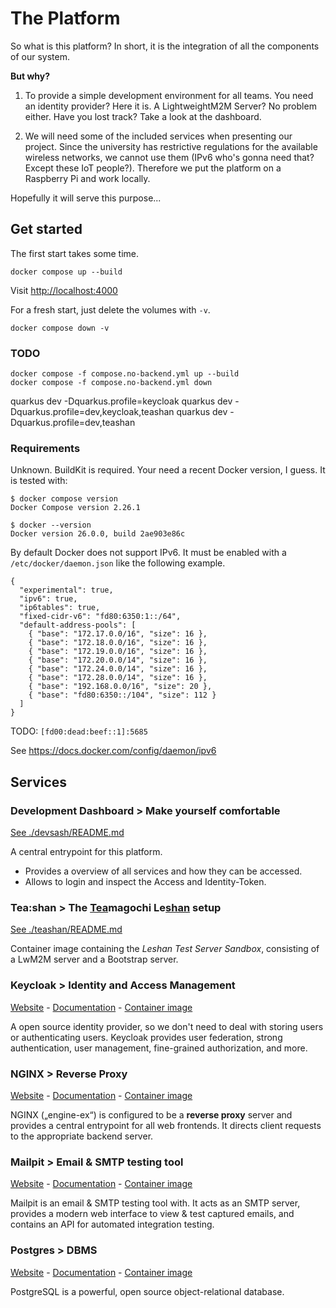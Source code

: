 # The Platform

So what is this platform? In short, it is the integration of all the components of our system.

**But why?**

1. To provide a simple development environment for all teams. You need an identity provider? Here it is. A LightweightM2M Server? No problem either. Have you lost track? Take a look at the dashboard.

2. We will need some of the included services when presenting our project. Since the university has restrictive regulations for the available wireless networks, we cannot use them (IPv6 who's gonna need that? Except these IoT people?). Therefore we put the platform on a Raspberry Pi and work locally.

Hopefully it will serve this purpose...

## Get started

The first start takes some time.

```
docker compose up --build
```

Visit <http://localhost:4000>

For a fresh start, just delete the volumes with `-v`.

```
docker compose down -v
```

### TODO

```
docker compose -f compose.no-backend.yml up --build
docker compose -f compose.no-backend.yml down
```

quarkus dev -Dquarkus.profile=keycloak
quarkus dev -Dquarkus.profile=dev,keycloak,teashan
quarkus dev -Dquarkus.profile=dev,teashan

### Requirements

Unknown.  BuildKit is required. Your need a recent Docker version, I guess. It is tested with:

```
$ docker compose version
Docker Compose version 2.26.1

$ docker --version
Docker version 26.0.0, build 2ae903e86c
```

By default Docker does not support IPv6. It must be enabled with 
a `/etc/docker/daemon.json` like the following example.

```
{
  "experimental": true,
  "ipv6": true,
  "ip6tables": true,
  "fixed-cidr-v6": "fd80:6350:1::/64",
  "default-address-pools": [
    { "base": "172.17.0.0/16", "size": 16 },
    { "base": "172.18.0.0/16", "size": 16 },
    { "base": "172.19.0.0/16", "size": 16 },
    { "base": "172.20.0.0/14", "size": 16 },
    { "base": "172.24.0.0/14", "size": 16 },
    { "base": "172.28.0.0/14", "size": 16 },
    { "base": "192.168.0.0/16", "size": 20 },
    { "base": "fd80:6350::/104", "size": 112 }
  ]
}
```

TODO: `[fd00:dead:beef::1]:5685`

See https://docs.docker.com/config/daemon/ipv6

## Services

### Development Dashboard > Make yourself comfortable
[See ./devsash/README.md](devdash/README.md)

A central entrypoint for this platform.

- Provides a overview of all services and how they can be accessed.
- Allows to login and inspect the Access and Identity-Token.

### Tea:shan > The <u>Tea</u>magochi Le<u>shan</u> setup
[See ./teashan/README.md](teashan/README.md)

Container image containing the _Leshan Test Server Sandbox_,
consisting of a LwM2M server and a Bootstrap server.

### Keycloak > Identity and Access Management
[Website][keycloak_web] - [Documentation][keycloak_docs] - [Container image][keycloak_image]

A open source identity provider, so we don't need to deal with storing users or authenticating users. Keycloak provides user federation, strong authentication, user management, fine-grained authorization, and more.

[keycloak_web]: https://www.keycloak.org/
[keycloak_docs]: https://www.keycloak.org/documentation
[keycloak_image]: https://quay.io/repository/keycloak/keycloak

### NGINX > Reverse Proxy
[Website][nginx_web] - [Documentation][nginx_docs] - [Container image][nginx_image]

NGINX („engine-ex“) is configured to be a **reverse proxy** server and provides a central
entrypoint for all web frontends. It directs client requests to the appropriate backend server.

[nginx_web]: https://nginx.org/en/
[nginx_docs]: https://nginx.org/en/docs/
[nginx_image]: https://hub.docker.com/_/nginx

### Mailpit > Email & SMTP testing tool

[Website][mailpit_web] - [Documentation][mailpit_docs] - [Container image][mailpit_image]

Mailpit is an email & SMTP testing tool with. It acts as an SMTP server, provides a modern web
interface to view & test captured emails, and contains an API for automated integration testing.

[mailpit_web]: https://mailpit.axllent.org/
[mailpit_docs]: https://mailpit.axllent.org/docs
[mailpit_image]: https://hub.docker.com/r/axllent/mailpit

### Postgres > DBMS

[Website][postgres_web] - [Documentation][postgres_docs] - [Container image][postgres_image]

PostgreSQL is a powerful, open source object-relational database.

[postgres_web]: https://www.postgresql.org/
[postgres_docs]: https://www.postgresql.org/docs/15/index.html
[postgres_image]: https://hub.docker.com/_/postgres
